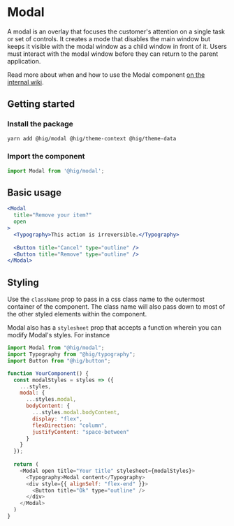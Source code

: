 # Modal

A modal is an overlay that focuses the customer's attention on a single task or set of controls. It creates a mode that disables the main window but keeps it visible with the modal window as a child window in front of it. Users must interact with the modal window before they can return to the parent application.

Read more about when and how to use the Modal component [on the internal wiki](https://hig.autodesk.com/web/components/modal-shells).

## Getting started

### Install the package

```bash
yarn add @hig/modal @hig/theme-context @hig/theme-data
```

### Import the component

```js
import Modal from '@hig/modal';
```

## Basic usage

```jsx
<Modal
  title="Remove your item?"
  open
>
  <Typography>This action is irreversible.</Typography>
  
  <Button title="Cancel" type="outline" />
  <Button title="Remove" type="outline" />
</Modal>
```

## Styling

Use the `className` prop to pass in a css class name to the outermost container of the component. The class name will also pass down to most of the other styled elements within the component.

Modal also has a `stylesheet` prop that accepts a function wherein you can modify Modal's styles. For instance

```js
import Modal from "@hig/modal";
import Typography from "@hig/typography";
import Button from "@hig/button";

function YourComponent() {
  const modalStyles = styles => ({
    ...styles,
    modal: {
      ...styles.modal,
      bodyContent: {
        ...styles.modal.bodyContent,
        display: "flex",
        flexDirection: "column",
        justifyContent: "space-between"
      }
    }
  });
                                      
  return (
    <Modal open title="Your title" stylesheet={modalStyles}>
      <Typography>Modal content</Typography>
      <div style={{ alignSelf: "flex-end" }}>
        <Button title="Ok" type="outline" />
      </div>
    </Modal>
  )
}
```
